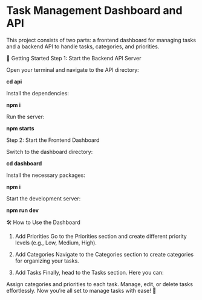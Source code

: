 # Task Management Dashboard and API

This project consists of two parts: a frontend dashboard for managing tasks and a backend API to handle tasks, categories, and priorities.

🚀 Getting Started
Step 1: Start the Backend API Server

Open your terminal and navigate to the API directory:

**cd api**

Install the dependencies:

**npm i**

Run the server:

**npm starts**


Step 2: Start the Frontend Dashboard

Switch to the dashboard directory:

**cd dashboard**

Install the necessary packages:

**npm i**

Start the development server:

**npm run dev**

🛠️ How to Use the Dashboard
1. Add Priorities
Go to the Priorities section and create different priority levels (e.g., Low, Medium, High).

2. Add Categories
Navigate to the Categories section to create categories for organizing your tasks.

3. Add Tasks
Finally, head to the Tasks section. Here you can:

Assign categories and priorities to each task.
Manage, edit, or delete tasks effortlessly.
Now you’re all set to manage tasks with ease! 🎉
